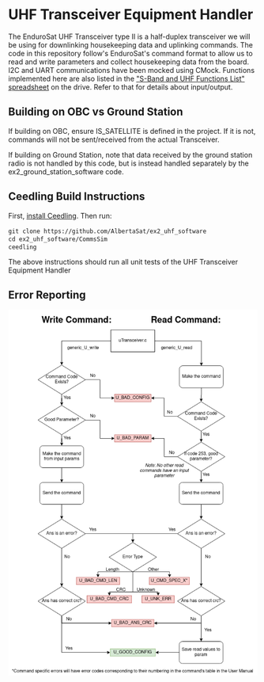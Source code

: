 # UHF Transceiver Equipment Handler
The EnduroSat UHF Transceiver type II is a half-duplex transceiver we will be using for downlinking housekeeping data and uplinking commands. The code in this repository follow's EnduroSat's command format to allow us to read and write parameters and collect housekeeping data from the board. I2C and UART communications have been mocked using CMock. Functions implemented here are also listed in the ["S-Band and
UHF Functions List" spreadsheet](https://docs.google.com/spreadsheets/d/1zNhxhs0KJCp1187Vm3-zAzQHCY31f77l-0nlQmfXu1w/edit#gid=565953736) on the drive. Refer to that for details about input/output.

## Building on OBC vs Ground Station
If building on OBC, ensure IS_SATELLITE is defined in the project. If it is not, commands will not be sent/received from the actual Transceiver.

If building on Ground Station, note that data received by the ground station radio is not handled by this code, but is instead handled separately by the ex2_ground_station_software code.

## Ceedling Build Instructions
First, [install Ceedling](https://github.com/ThrowTheSwitch/Ceedling). Then run:
```
git clone https://github.com/AlbertaSat/ex2_uhf_software
cd ex2_uhf_software/CommsSim
ceedling
```
The above instructions should run all unit tests of the UHF Transceiver Equipment Handler

## Error Reporting

![error reporting](./Docs/UHF_Error_Reporting.png)

